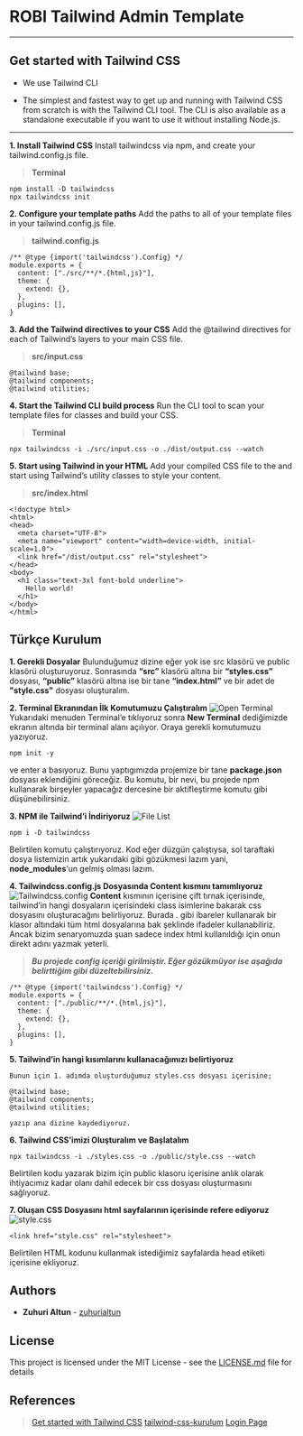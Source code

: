 # ROBI Tailwind Admin Template
---

## Get started with Tailwind CSS
* We use Tailwind CLI
- The simplest and fastest way to get up and running with Tailwind CSS from scratch is with the Tailwind CLI tool. The CLI is also available as a standalone executable if you want to use it without installing Node.js.
---
**1. Install Tailwind CSS**
Install tailwindcss via npm, and create your tailwind.config.js file.
>**Terminal**
```
npm install -D tailwindcss
npx tailwindcss init
```
**2. Configure your template paths**
Add the paths to all of your template files in your tailwind.config.js file.
>**tailwind.config.js**
```
/** @type {import('tailwindcss').Config} */
module.exports = {
  content: ["./src/**/*.{html,js}"],
  theme: {
    extend: {},
  },
  plugins: [],
}
```
**3. Add the Tailwind directives to your CSS**
Add the @tailwind directives for each of Tailwind’s layers to your main CSS file.
>**src/input.css**
```
@tailwind base;
@tailwind components;
@tailwind utilities;
```
**4. Start the Tailwind CLI build process**
Run the CLI tool to scan your template files for classes and build your CSS.
>**Terminal**
```
npx tailwindcss -i ./src/input.css -o ./dist/output.css --watch
```
**5. Start using Tailwind in your HTML**
Add your compiled CSS file to the <head> and start using Tailwind’s utility classes to style your content.
>**src/index.html**
```
<!doctype html>
<html>
<head>
  <meta charset="UTF-8">
  <meta name="viewport" content="width=device-width, initial-scale=1.0">
  <link href="/dist/output.css" rel="stylesheet">
</head>
<body>
  <h1 class="text-3xl font-bold underline">
    Hello world!
  </h1>
</body>
</html>
```

## Türkçe Kurulum
**1. Gerekli Dosyalar**
Bulunduğumuz dizine eğer yok ise src klasörü ve public klasörü oluşturuyoruz. Sonrasında **“src”** klasörü altına bir **“styles.css”** dosyası, **“public”** klasörü altına ise bir tane **“index.html”** ve bir adet de **"style.css"** dosyası oluşturalım.

**2. Terminal Ekranından İlk Komutumuzu Çalıştıralım**
![Open Terminal](https://www.belgeci.com/wp-content/uploads/2022/04/terminal-acilisi-234x300.jpg)
Yukarıdaki menuden Terminal’e tıklıyoruz sonra **New Terminal** dediğimizde ekranın altında bir terminal alanı açılıyor. Oraya gerekli komutumuzu yazıyoruz.
```
npm init -y
```
ve enter a basıyoruz. Bunu yaptıgımızda projemize bir tane **package.json** dosyası eklendiğini göreceğiz. Bu komutu, bir nevi, bu projede npm kullanarak birşeyler yapacağız dercesine bir aktifleştirme komutu gibi düşünebilirsiniz.

**3. NPM ile Tailwind’i İndiriyoruz**
![File List](http://www.belgeci.com/wp-content/uploads/2022/04/npm-tamam.jpg)
```
npm i -D tailwindcss
```
Belirtilen komutu çalıştırıyoruz. Kod eğer düzgün çalıştıysa, sol taraftaki dosya listemizin artık yukarıdaki gibi gözükmesi lazım yani, **node_modules**‘un gelmiş olması lazım.

**4. Tailwindcss.config.js Dosyasında Content kısmını tamımlıyoruz**
![Tailwindcss.config](https://www.belgeci.com/wp-content/uploads/2022/04/tailwind-config-1.jpg)
**Content** kısmının içerisine çift tırnak içerisinde, tailwind’in hangi dosyaların içerisindeki class isimlerine bakarak css dosyasını oluşturacağını belirliyoruz. Burada *.* gibi ibareler kullanarak bir klasor altındaki tüm html dosyalarına bak şeklinde ifadeler kullanabiliriz. Ancak bizim senaryomuzda şuan sadece index html kullanıldığı için onun direkt adını yazmak yeterli.

> ***Bu projede config içeriği girilmiştir. Eğer gözükmüyor ise aşağıda belirttiğim gibi düzeltebilirsiniz.***
```
/** @type {import('tailwindcss').Config} */
module.exports = {
  content: ["./public/**/*.{html,js}"],
  theme: {
    extend: {},
  },
  plugins: [],
}
```

**5. Tailwind’in hangi kısımlarını kullanacağımızı belirtiyoruz**
```
Bunun için 1. adımda oluşturduğumuz styles.css dosyası içerisine;

@tailwind base;
@tailwind components;
@tailwind utilities;

yazıp ana dizine kaydediyoruz.
```
**6. Tailwind CSS’imizi Oluşturalım ve Başlatalım**
```
npx tailwindcss -i ./styles.css -o ./public/style.css --watch
```
Belirtilen kodu yazarak bizim için public klasoru içerisine anlık olarak ihtiyacımız kadar olanı dahil edecek bir css dosyası oluşturmasını sağlıyoruz.

**7. Oluşan CSS Dosyasını html sayfalarının içerisinde refere ediyoruz**
![style.css](https://www.belgeci.com/wp-content/uploads/2022/04/tailwind-index-e-ekle-1.jpg)
```
<link href="style.css" rel="stylesheet">
```
Belirtilen HTML kodunu kullanmak istediğimiz sayfalarda head etiketi içerisine ekliyoruz.

## Authors
* **Zuhuri Altun** - [zuhurialtun](https://github.com/zuhurialtun)
## License
This project is licensed under the MIT License - see the [LICENSE.md](LICENSE.md) file for details
## References
> [Get started with Tailwind CSS](https://tailwindcss.com/docs/installation)
> [tailwind-css-kurulum](https://www.belgeci.com/tailwind-css-kurulum.html)
> [Login Page](https://larainfo.com/blogs/tailwind-css-simple-login-form-example)